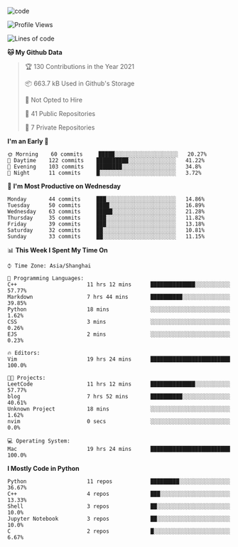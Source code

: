 
<!--
**liuyaanng/liuyaanng** is a ✨ _special_ ✨ repository because its `README.md` (this file) appears on your GitHub profile.

Here are some ideas to get you started:

- 🔭 I’m currently working on ...
- 🌱 I’m currently learning ...
- 👯 I’m looking to collaborate on ...
- 🤔 I’m looking for help with ...
- 💬 Ask me about ...
- 📫 How to reach me: ...
- 😄 Pronouns: ...
- ⚡ Fun fact: ...
-->


![code](https://cdn.jsdelivr.net/gh/liuyaanng/liuyaanng@1.0/code.gif) 

<!--START_SECTION:waka-->
![Profile Views](http://img.shields.io/badge/Profile%20Views-0-blue)

![Lines of code](https://img.shields.io/badge/From%20Hello%20World%20I%27ve%20Written-5.3%20million%20lines%20of%20code-blue)

**🐱 My Github Data** 

> 🏆 130 Contributions in the Year 2021
 > 
> 📦 663.7 kB Used in Github's Storage 
 > 
> 🚫 Not Opted to Hire
 > 
> 📜 41 Public Repositories 
 > 
> 🔑 7 Private Repositories  
 > 
**I'm an Early 🐤** 

```text
🌞 Morning    60 commits     █████░░░░░░░░░░░░░░░░░░░░   20.27% 
🌆 Daytime    122 commits    ██████████░░░░░░░░░░░░░░░   41.22% 
🌃 Evening    103 commits    ████████░░░░░░░░░░░░░░░░░   34.8% 
🌙 Night      11 commits     █░░░░░░░░░░░░░░░░░░░░░░░░   3.72%

```
📅 **I'm Most Productive on Wednesday** 

```text
Monday       44 commits     ███░░░░░░░░░░░░░░░░░░░░░░   14.86% 
Tuesday      50 commits     ████░░░░░░░░░░░░░░░░░░░░░   16.89% 
Wednesday    63 commits     █████░░░░░░░░░░░░░░░░░░░░   21.28% 
Thursday     35 commits     ███░░░░░░░░░░░░░░░░░░░░░░   11.82% 
Friday       39 commits     ███░░░░░░░░░░░░░░░░░░░░░░   13.18% 
Saturday     32 commits     ██░░░░░░░░░░░░░░░░░░░░░░░   10.81% 
Sunday       33 commits     ██░░░░░░░░░░░░░░░░░░░░░░░   11.15%

```


📊 **This Week I Spent My Time On** 

```text
⌚︎ Time Zone: Asia/Shanghai

💬 Programming Languages: 
C++                      11 hrs 12 mins      ██████████████░░░░░░░░░░░   57.77% 
Markdown                 7 hrs 44 mins       ██████████░░░░░░░░░░░░░░░   39.85% 
Python                   18 mins             ░░░░░░░░░░░░░░░░░░░░░░░░░   1.62% 
CSS                      3 mins              ░░░░░░░░░░░░░░░░░░░░░░░░░   0.26% 
EJS                      2 mins              ░░░░░░░░░░░░░░░░░░░░░░░░░   0.23%

🔥 Editors: 
Vim                      19 hrs 24 mins      █████████████████████████   100.0%

🐱‍💻 Projects: 
LeetCode                 11 hrs 12 mins      ██████████████░░░░░░░░░░░   57.77% 
blog                     7 hrs 52 mins       ██████████░░░░░░░░░░░░░░░   40.61% 
Unknown Project          18 mins             ░░░░░░░░░░░░░░░░░░░░░░░░░   1.62% 
nvim                     0 secs              ░░░░░░░░░░░░░░░░░░░░░░░░░   0.0%

💻 Operating System: 
Mac                      19 hrs 24 mins      █████████████████████████   100.0%

```

**I Mostly Code in Python** 

```text
Python                   11 repos            █████████░░░░░░░░░░░░░░░░   36.67% 
C++                      4 repos             ███░░░░░░░░░░░░░░░░░░░░░░   13.33% 
Shell                    3 repos             ██░░░░░░░░░░░░░░░░░░░░░░░   10.0% 
Jupyter Notebook         3 repos             ██░░░░░░░░░░░░░░░░░░░░░░░   10.0% 
C                        2 repos             █░░░░░░░░░░░░░░░░░░░░░░░░   6.67%

```



<!--END_SECTION:waka-->
